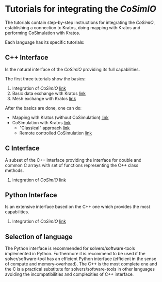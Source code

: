 # Tutorials for integrating the _CoSimIO_

The tutorials contain step-by-step instructions for integrating the _CoSimIO_, establishing a connection to Kratos, doing mapping with Kratos and performing CoSimulation with Kratos.

Each language has its specific tutorials:

## C++ Interface
Is the natural interface of the _CoSimIO_ providing its full capabilities.

The first three tutorials show the basics:
1. Integration of _CoSimIO_ [link](cpp/integration_co_sim_io.md)
2. Basic data exchange with Kratos [link](cpp/basic_data_exchange_with_kratos.md)
3. Mesh exchange with Kratos [link](cpp/mesh_exchange_with_kratos.md)

After the basics are done, one can do:
- Mapping with Kratos (without CoSimulation) [link](undefined.md)
- CoSimulation with Kratos [link](kratos_co_simulation.md)
    - "Classical" approach [link](undefined.md)
    -  Remote controlled CoSimulation [link](undefined.md)


## C Interface
A subset of the C++ interface providing the interface for double and common C arrays with set of functions representing the C++ class methods.
1. Integration of _CoSimIO_ [link](c/integration_co_sim_io.md)

<!--
2. Basic data exchange with Kratos [link](c/basic_data_exchange_with_kratos.md)
3. Data and mesh exchange exchange with Kratos and mapping [link](c/data_and_mesh_exchange_and_mapping.md)
4. CoSimulation with Kratos [link](kratos_co_simulation.md)
-->

## Python Interface
Is an extensive interface based on the C++ one which provides the most capabilities.
1. Integration of _CoSimIO_ [link](python/integration_co_sim_io.md)

<!--
2. Basic data exchange with Kratos [link](python/basic_data_exchange_with_kratos.md)
3. Data and mesh exchange exchange with Kratos and mapping [link](python/data_and_mesh_exchange_and_mapping.md)
4. CoSimulation with Kratos [link](kratos_co_simulation.md)
-->

## Selection of language
The Python interface is recommended for solvers/software-tools implemented in Python. Furthermore it is recommend to be used if the solver/software-tool has an efficient Python interface (efficient in the sense of compute and memory-overhead). The C++ is the most complete one and the C is a practical substitute for solvers/software-tools in other languages avoiding the incompatibilities and complexities of C++ interface.